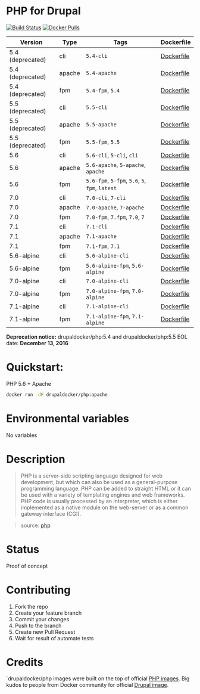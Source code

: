 PHP for Drupal
=====================
[![Build Status](https://travis-ci.org/drupal-docker/php.svg?branch=master)](https://travis-ci.org/drupal-docker/php)
[![Docker Pulls](https://img.shields.io/docker/pulls/drupaldocker/php.svg?maxAge=2592000)](https://hub.docker.com/r/drupaldocker/php)

Version | Type | Tags | Dockerfile
--- | --- | --- | ---
5.4 (deprecated) | cli | `5.4-cli` | [Dockerfile](https://github.com/drupal-docker/php/blob/master/5.4/Dockerfile)
5.4 (deprecated) | apache | `5.4-apache` | [Dockerfile](https://github.com/drupal-docker/php/blob/master/5.4/apache/Dockerfile)
5.4 (deprecated) | fpm | `5.4-fpm`, `5.4` | [Dockerfile](https://github.com/drupal-docker/php/blob/master/5.4/fpm/Dockerfile)
5.5 (deprecated) | cli | `5.5-cli` | [Dockerfile](https://github.com/drupal-docker/php/blob/master/5.5/Dockerfile)
5.5 (deprecated) | apache | `5.5-apache` | [Dockerfile](https://github.com/drupal-docker/php/blob/master/5.5/apache/Dockerfile)
5.5 (deprecated) | fpm | `5.5-fpm`, `5.5` | [Dockerfile](https://github.com/drupal-docker/php/blob/master/5.5/fpm/Dockerfile)
5.6 | cli | `5.6-cli`, `5-cli`, `cli` | [Dockerfile](https://github.com/drupal-docker/php/blob/master/5.6/Dockerfile)
5.6 | apache | `5.6-apache`, `5-apache`, `apache` | [Dockerfile](https://github.com/drupal-docker/php/blob/master/5.6/apache/Dockerfile)
5.6 | fpm | `5.6-fpm`, `5-fpm`, `5.6`, `5`, `fpm`, `latest` | [Dockerfile](https://github.com/drupal-docker/php/blob/master/5.6/fpm/Dockerfile)
7.0 | cli | `7.0-cli`, `7-cli` | [Dockerfile](https://github.com/drupal-docker/php/blob/master/7.0/Dockerfile)
7.0 | apache | `7.0-apache`, `7-apache` | [Dockerfile](https://github.com/drupal-docker/php/blob/master/7.0/apache/Dockerfile)
7.0 | fpm | `7.0-fpm`, `7.fpm`, `7.0`, `7` | [Dockerfile](https://github.com/drupal-docker/php/blob/master/7.0/fpm/Dockerfile)
7.1 | cli | `7.1-cli` | [Dockerfile](https://github.com/drupal-docker/php/blob/master/7.1/Dockerfile)
7.1 | apache | `7.1-apache` | [Dockerfile](https://github.com/drupal-docker/php/blob/master/7.1/apache/Dockerfile)
7.1 | fpm | `7.1-fpm`, `7.1` | [Dockerfile](https://github.com/drupal-docker/php/blob/master/7.1/fpm/Dockerfile)
5.6-alpine | cli | `5.6-alpine-cli` | [Dockerfile](https://github.com/drupal-docker/php/blob/master/5.6-alpine/Dockerfile)
5.6-alpine | fpm | `5.6-alpine-fpm`, `5.6-alpine` | [Dockerfile](https://github.com/drupal-docker/php/blob/master/5.6-alpine/fpm/Dockerfile)
7.0-alpine | cli | `7.0-alpine-cli` | [Dockerfile](https://github.com/drupal-docker/php/blob/master/7.0-alpine/Dockerfile)
7.0-alpine | fpm | `7.0-alpine-fpm`, `7.0-alpine` | [Dockerfile](https://github.com/drupal-docker/php/blob/master/7.0-alpine/fpm/Dockerfile)
7.1-alpine | cli | `7.1-alpine-cli` | [Dockerfile](https://github.com/drupal-docker/php/blob/master/7.1-alpine/Dockerfile)
7.1-alpine | fpm | `7.1-alpine-fpm`, `7.1-alpine` | [Dockerfile](https://github.com/drupal-docker/php/blob/master/7.1-alpine/fpm/Dockerfile)

**Deprecation notice:** drupaldocker/php:5.4 and drupaldocker/php:5.5 EOL date: **December 13, 2016**

# Quickstart:

PHP 5.6 + Apache
```bash
docker run -dP drupaldocker/php:apache
```

# Environmental variables

No variables

# Description

> PHP is a server-side scripting language designed for web development, but which can also be used as a general-purpose programming language. PHP can be added to straight HTML or it can be used with a variety of templating engines and web frameworks. PHP code is usually processed by an interpreter, which is either implemented as a native module on the web-server or as a common gateway interface (CGI).

> source: [php](https://hub.docker.com/_/php/)

# Status

Proof of concept

# Contributing

1. Fork the repo
1. Create your feature branch
1. Commit your changes
1. Push to the branch
1. Create new Pull Request
1. Wait for result of automate tests

# Credits
`drupaldocker/php images were built on the top of official [PHP images](https://hub.docker.com/r/_/php/). Big kudos to people from Docker community for official [Drupal image](https://hub.docker.com/r/_/drupal/).
